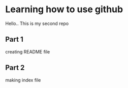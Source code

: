 # Learning how to use github

Hello.. This is my second repo

## Part 1
creating README file

## Part 2
making index file
